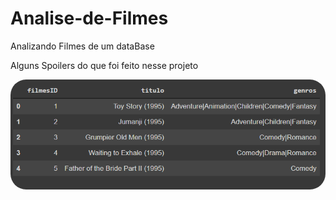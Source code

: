 # Analise-de-Filmes
Analizando Filmes de um dataBase

Alguns Spoilers do que foi feito nesse projeto 

<img alight="left" style="border-radius:25px;" src="images/lista_de_filmes.PNG">